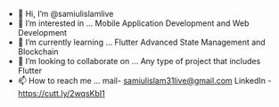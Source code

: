 - 👋 Hi, I’m @samiulislamlive
- 👀 I’m interested in ... Mobile Application Development and Web Development
- 🌱 I’m currently learning ... Flutter Advanced State Management and Blockchain
- 💞️ I’m looking to collaborate on ... Any type of project that includes Flutter
- 📫 How to reach me ... mail- samiulislam31live@gmail.com
                          LinkedIn - https://cutt.ly/2wqsKbI1

<!---
samiulislamlive/samiulislamlive is a ✨ special ✨ repository because its `README.md` (this file) appears on your GitHub profile.
You can click the Preview link to take a look at your changes.
--->
